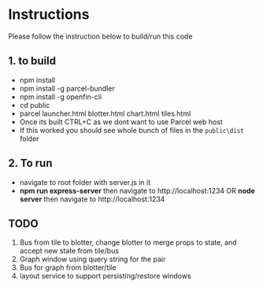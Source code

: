 ﻿# Instructions
Please follow the instruction below to build/run this code

## 1. to build
- npm install
- npm install -g parcel-bundler
- npm install -g openfin-cli
- cd public
- parcel launcher.html blotter.html chart.html tiles.html 
- Once its built CTRL+C as we dont want to use Parcel web host
- If this worked you should see whole bunch of files in the `public\dist` folder

## 2. To run
- navigate to root folder with server.js in it
- **npm run express-server** then navigate to http://localhost:1234 OR **node server** then navigate to http://localhost:1234


## TODO
1. Bus from tile to blotter, change blotter to merge props to state, and accept new state from tile/bus
1. Graph window using query string for the pair
1. Bus for graph from blotter/tile
1. layout service to support persisting/restore windows
